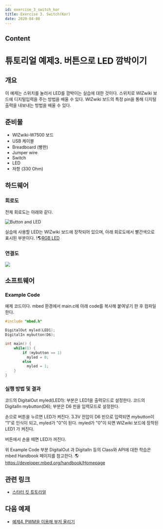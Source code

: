 ```yaml
---
id: exercise_3_switch_kor
title: Exercise 3. Switch(Kor)
date: 2020-04-08
---
```



## Content
# 튜토리얼 예제3. 버튼으로 LED 깜박이기

## 개요

이 예제는 스위치를 눌러서 LED를 깜박이는 실습에 대한 것이다. 스위치로 WIZwiki 보드에 디지털입력을 주는 방법을 배울 수
있다. WIZwiki 보드의 특정 pin을 통해 디지털 출력을 내보내는 방법을 배울 수 있다.

## 준비물

  - WIZwiki-W7500 보드
  - USB 케이블
  - Breadboard (빵판)
  - Jumper wire
  - Switch
  - LED
  - 저항 (330 Ohm)

## 하드웨어

### 회로도

전체 회로도는 아래와 같다.

![Button and
LED](/document_framework/img/products/wizwiki_mbed_kit/kit_en/button_led_scheme.png)

실습에 사용할 LED는 WIZwiki 보드에 장착되어 있으며, 아래 회로도에서 빨간색으로 표시된 부분이다. !🌎[RGB
LED](/document_framework/img/products/wizwiki_mbed_kit/kit_en/3_board_led.png)

### 연결도

![](/document_framework/img/products/wizwiki_mbed_kit/kit_en/3_board_all.png)

## 소프트웨어
### Example Code

예제 코드이다. mbed 환경에서 main.c에 아래 code를 복사해 붙여넣기 한 후 컴파일한다.

``` c
#include "mbed.h"

DigitalOut myled(LED1);
DigitalIn mybutton(D6);

int main() {
    while(1) {
        if (mybutton == 1)
          myled = 0;
        else
          myled = 1;
    }
}
```

### 실행 방법 및 결과

코드의 DigitalOut myled(LED1): 부분은 LED1을 출력모드로 설정한다. 코드의 DigitalIn
mybutton(D6); 부분은 D6 핀을 입력모드로 설정한다.

손으로 버튼을 누르면 LED가 켜진다. 3.3V 전압이 D6 핀으로 입력되면 mybutton이 "1"로 인식이 되고, myled가
"0"이 된다. myled가 "0"이 되면 WIZwiki 보드에 장착된 LED1 가 켜진다.

버튼에서 손을 떼면 LED가 꺼진다.

위 Example Code 부분 DigitalOut 과 DigitalIn 등의 Class와 API에 대한 학습은 mbed
Handbook 페이지를 참고한다. 🌎<https://developer.mbed.org/handbook/Homepage>

## 관련 링크

   * [스타터 킷 튜토리얼](Tutorial(Kor).md)

## 다음 예제

   * [예제4. PWM을 이용해 부저 울리기](Exercise_4._PWM(Kor).md)
